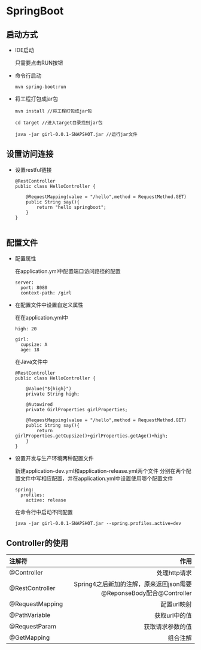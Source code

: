 # SpringBoot

## 启动方式

* IDE启动

    只需要点击RUN按钮

* 命令行启动

    ```
    mvn spring-boot:run
    ```

* 将工程打包成jar包
    ```
    mvn install //将工程打包成jar包
    
    cd target //进入target目录找到jar包
    
    java -jar girl-0.0.1-SNAPSHOT.jar //运行jar文件
    ```

## 设置访问连接

* 设置restful链接

	```
    @RestController
    public class HelloController {
    
        @RequestMapping(value = "/hello",method = RequestMethod.GET)
        public String say(){
            return "hello springboot";
        }
    }
	    
	```

## 配置文件

* 配置属性

    在application.yml中配置端口访问路径的配置

    ```
    server:
      port: 8080
      context-path: /girl
    ```

* 在配置文件中设置自定义属性

    在在application.yml中

    ```
    high: 20
    
    girl:
      cupsize: A
      age: 18
    ```

    在Java文件中

    ```
    @RestController
    public class HelloController {
    
        @Value("${high}")
        private String high;
    
        @Autowired
        private GirlProperties girlProperties;
    
        @RequestMapping(value = "/hello",method = RequestMethod.GET)
        public String say(){
            return girlProperties.getCupsize()+girlProperties.getAge()+high;
        }
    }
    ```

*  设置开发与生产环境两种配置文件

    新建application-dev.yml和application-release.yml两个文件
    分别在两个配置文件中写相应配置，并在application.yml中设置使用哪个配置文件

    ```
    spring:
      profiles:
        active: release  
    ```

    在命令行中启动不同配置

    ```
    java -jar girl-0.0.1-SNAPSHOT.jar --spring.profiles.active=dev
    ```
    
## Controller的使用
| 注解符 | 作用 |
| :--- | ---: |
| @Controller      | 处理http请求 |
| @RestController  | Spring4之后新加的注解，原来返回json需要@ReponseBody配合@Controller|
| @RequestMapping  | 配置url映射  |
| @PathVariable    | 获取url中的值 |
| @RequestParam    | 获取请求参数的值 |
| @GetMapping      | 组合注解  |
